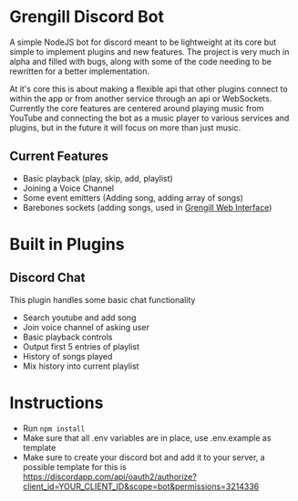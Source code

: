 # Grengill Discord Bot
A simple NodeJS bot for discord meant to be lightweight at its core but simple to implement plugins and new features.
The project is very much in alpha and filled with bugs, along with some of the code needing to be rewritten for a better
implementation.

At it's core this is about making a flexible api that other plugins connect to within the app or from another service
through an api or WebSockets. Currently the core features are centered around playing music from YouTube and connecting
the bot as a music player to various services and plugins, but in the future it will focus on more than just music.

## Current Features
* Basic playback (play, skip, add, playlist)
* Joining a Voice Channel
* Some event emitters (Adding song, adding array of songs)
* Barebones sockets (adding songs, used in [Grengill Web Interface](https://github.com/eldsmith/grengill-web))

# Built in Plugins

## Discord Chat
This plugin handles some basic chat functionality

* Search youtube and add song
* Join voice channel of asking user
* Basic playback controls
* Output first 5 entries of playlist
* History of songs played
* Mix history into current playlist

# Instructions
* Run `npm install`
* Make sure that all .env variables are in place, use .env.example as template
* Make sure to create your discord bot and add it to your server, a possible template for this is https://discordapp.com/api/oauth2/authorize?client_id=YOUR_CLIENT_ID&scope=bot&permissions=3214336
